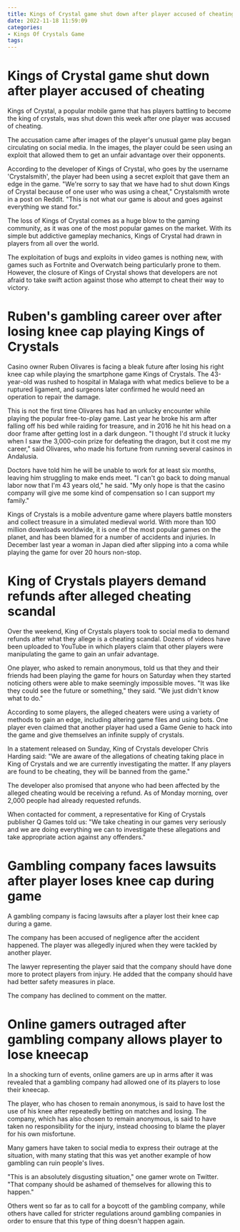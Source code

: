 ```yaml
---
title: Kings of Crystal game shut down after player accused of cheating
date: 2022-11-18 11:59:09
categories:
- Kings Of Crystals Game
tags:
---
```



#  Kings of Crystal game shut down after player accused of cheating

Kings of Crystal, a popular mobile game that has players battling to become the king of crystals, was shut down this week after one player was accused of cheating.

The accusation came after images of the player's unusual game play began circulating on social media. In the images, the player could be seen using an exploit that allowed them to get an unfair advantage over their opponents.

According to the developer of Kings of Crystal, who goes by the username 'Crystalsmith', the player had been using a secret exploit that gave them an edge in the game. "We're sorry to say that we have had to shut down Kings of Crystal because of one user who was using a cheat," Crystalsmith wrote in a post on Reddit. "This is not what our game is about and goes against everything we stand for."

The loss of Kings of Crystal comes as a huge blow to the gaming community, as it was one of the most popular games on the market. With its simple but addictive gameplay mechanics, Kings of Crystal had drawn in players from all over the world.

The exploitation of bugs and exploits in video games is nothing new, with games such as Fortnite and Overwatch being particularly prone to them. However, the closure of Kings of Crystal shows that developers are not afraid to take swift action against those who attempt to cheat their way to victory.

#  Ruben's gambling career over after losing knee cap playing Kings of Crystals

Casino owner Ruben Olivares is facing a bleak future after losing his right knee cap while playing the smartphone game Kings of Crystals. The 43-year-old was rushed to hospital in Malaga with what medics believe to be a ruptured ligament, and surgeons later confirmed he would need an operation to repair the damage.

This is not the first time Olivares has had an unlucky encounter while playing the popular free-to-play game. Last year he broke his arm after falling off his bed while raiding for treasure, and in 2016 he hit his head on a door frame after getting lost in a dark dungeon. "I thought I'd struck it lucky when I saw the 3,000-coin prize for defeating the dragon, but it cost me my career," said Olivares, who made his fortune from running several casinos in Andalusia.

Doctors have told him he will be unable to work for at least six months, leaving him struggling to make ends meet. "I can't go back to doing manual labor now that I'm 43 years old," he said. "My only hope is that the casino company will give me some kind of compensation so I can support my family."

Kings of Crystals is a mobile adventure game where players battle monsters and collect treasure in a simulated medieval world. With more than 100 million downloads worldwide, it is one of the most popular games on the planet, and has been blamed for a number of accidents and injuries. In December last year a woman in Japan died after slipping into a coma while playing the game for over 20 hours non-stop.

#  King of Crystals players demand refunds after alleged cheating scandal

Over the weekend, King of Crystals players took to social media to demand refunds after what they allege is a cheating scandal. Dozens of videos have been uploaded to YouTube in which players claim that other players were manipulating the game to gain an unfair advantage.

One player, who asked to remain anonymous, told us that they and their friends had been playing the game for hours on Saturday when they started noticing others were able to make seemingly impossible moves. "It was like they could see the future or something," they said. "We just didn't know what to do."

According to some players, the alleged cheaters were using a variety of methods to gain an edge, including altering game files and using bots. One player even claimed that another player had used a Game Genie to hack into the game and give themselves an infinite supply of crystals.

In a statement released on Sunday, King of Crystals developer Chris Harding said: "We are aware of the allegations of cheating taking place in King of Crystals and we are currently investigating the matter. If any players are found to be cheating, they will be banned from the game."

The developer also promised that anyone who had been affected by the alleged cheating would be receiving a refund. As of Monday morning, over 2,000 people had already requested refunds.

When contacted for comment, a representative for King of Crystals publisher Q Games told us: "We take cheating in our games very seriously and we are doing everything we can to investigate these allegations and take appropriate action against any offenders."

#  Gambling company faces lawsuits after player loses knee cap during game

A gambling company is facing lawsuits after a player lost their knee cap during a game.

The company has been accused of negligence after the accident happened. The player was allegedly injured when they were tackled by another player.

The lawyer representing the player said that the company should have done more to protect players from injury. He added that the company should have had better safety measures in place.

The company has declined to comment on the matter.

#  Online gamers outraged after gambling company allows player to lose kneecap

In a shocking turn of events, online gamers are up in arms after it was revealed that a gambling company had allowed one of its players to lose their kneecap.

The player, who has chosen to remain anonymous, is said to have lost the use of his knee after repeatedly betting on matches and losing. The company, which has also chosen to remain anonymous, is said to have taken no responsibility for the injury, instead choosing to blame the player for his own misfortune.

Many gamers have taken to social media to express their outrage at the situation, with many stating that this was yet another example of how gambling can ruin people's lives.

"This is an absolutely disgusting situation," one gamer wrote on Twitter. "That company should be ashamed of themselves for allowing this to happen."

Others went so far as to call for a boycott of the gambling company, while others have called for stricter regulations around gambling companies in order to ensure that this type of thing doesn't happen again.